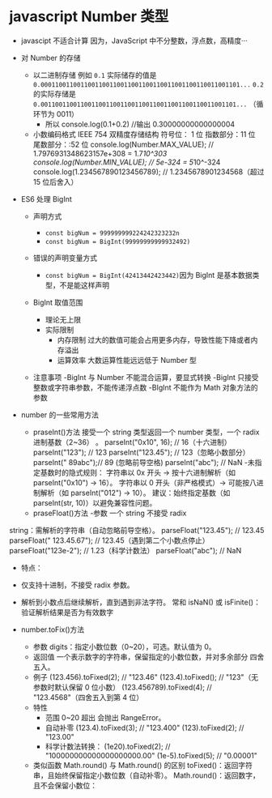 # javascript Number 类型

- javascipt 不适合计算
  因为，JavaScript 中不分整数，浮点数，高精度···

- 对 Number 的存储

  - 以二进制存储 例如 `0.1` 实际储存的值是
    `0.0001100110011001100110011001100110011001100110011001101...`
    `0.2` 的实际存储是
    `0.001100110011001100110011001100110011001100110011001101...`
    （循环节为 0011）
    - 所以 console.log(0.1+0.2) //输出 0.30000000000000004
  - 小数编码格式
    IEEE 754 双精度存储结构
    符号位： 1 位
    指数部分：11 位
    尾数部分：:52 位
    console.log(Number.MAX_VALUE); // 1.7976931348623157e+308 = 1.7*10^303
    console.log(Number.MIN_VALUE); // 5e-324 = 5*10^-324
    console.log(1.234567890123456789); // 1.2345678901234568（超过 15 位后舍入）

- ES6 处理 BigInt

  - 声明方式

    - `const bigNum = 999999999224242323232n`
    - `const bigNum = BigInt(99999999999932492)`

  - 错误的声明变量方式

    - `const bigNum = BigInt(42413442423442)`因为 BigInt 是基本数据类型，不是能这样声明

  - BigInt 取值范围

    - 理论无上限
    - 实际限制
      - 内存限制 过大的数值可能会占用更多内存，导致性能下降或者内存溢出
      - 运算效率 大数运算性能远远低于 Number 型

  - 注意事项
    -BigInt 与 Number 不能混合运算，要显式转换
    -BigInt 只接受整数或字符串参数，不能传递浮点数
    -BIgInt 不能作为 Math 对象方法的参数

- number 的一些常用方法

  - praseInt()方法
    接受一个 string 类型返回一个 number 类型，一个 radix 进制基数（2~36） 。
    parseInt("0x10", 16); // 16（十六进制）
    parseInt("123"); // 123
    parseInt("123.45"); // 123（忽略小数部分）
    parseInt(" 89abc");// 89 (忽略前导空格)
    parseInt("abc"); // NaN -未指定基数时的隐式规则：
    字符串以 0x 开头 → 按十六进制解析（如 parseInt("0x10") → 16）。
    字符串以 0 开头（非严格模式）→ 可能按八进制解析（如 parseInt("012") → 10）。
    建议：始终指定基数（如 parseInt(str, 10)）以避免兼容性问题。
  - praseFloat()方法 -参数
    一个 string 不接受 radix

string：需解析的字符串（自动忽略前导空格）。
parseFloat("123.45"); // 123.45
parseFloat(" 123.45.67"); // 123.45（遇到第二个小数点停止）
parseFloat("123e-2"); // 1.23（科学计数法）
parseFloat("abc"); // NaN

- 特点：

- 仅支持十进制，不接受 radix 参数。
- 解析到小数点后继续解析，直到遇到非法字符。
  常和 isNaN() 或 isFinite()：验证解析结果是否为有效数字
- number.toFix()方法
  - 参数
    digits：指定小数位数（0~20），可选。默认值为 0。
  - 返回值
    一个表示数字的字符串，保留指定的小数位数，并对多余部分 四舍五入。
  - 例子
    (123.456).toFixed(2); // "123.46"
    (123.4).toFixed(); // "123"（无参数时默认保留 0 位小数）
    (123.456789).toFixed(4); // "123.4568"（四舍五入到第 4 位）
  - 特性
    - 范围
      0~20 超出 会抛出 RangeError。
    - 自动补零
      (123.4).toFixed(3); // "123.400"
      (123).toFixed(2); // "123.00"
    - 科学计数法转换：
      (1e20).toFixed(2); // "100000000000000000000.00"
      (1e-5).toFixed(5); // "0.00001"
  - 类似函数 Math.round()
    与 Math.round() 的区别
    toFixed()：返回字符串，且始终保留指定小数位数（自动补零）。
    Math.round()：返回数字，且不会保留小数位：
